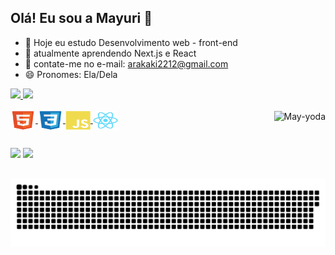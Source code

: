 ## Olá! Eu sou a Mayuri 👋

- 🔭 Hoje eu estudo Desenvolvimento web - front-end
- 🌱 atualmente aprendendo Next.js e React
- 💬 contate-me no e-mail: arakaki2212@gmail.com
- 😄 Pronomes: Ela/Dela

 <div>
  <a href="https://github.com/arakaki-code">
  <img height="160em" src="https://github-readme-stats.vercel.app/api?username=arakaki-code&show_icons=true&theme=midnight-purple&include_all_commits=true&count_private=true"/>
  <img height="160em" src="https://github-readme-stats.vercel.app/api/top-langs/?username=arakaki-code&layout=compact&langs_count=7&theme=midnight-purple"/>
</div>
  
 <div style="display: inline_block"><br>
  <img align="center" alt="May-HTML" height="30" width="40" src="https://raw.githubusercontent.com/devicons/devicon/master/icons/html5/html5-original.svg">
  <img align="center" alt="May-CSS" height="30" width="40" src="https://raw.githubusercontent.com/devicons/devicon/master/icons/css3/css3-original.svg">
  <img align="center" alt="May-Js" height="30" width="40" src="https://raw.githubusercontent.com/devicons/devicon/master/icons/javascript/javascript-plain.svg">
  <img align="center" alt="May-React" height="30" width="40" src="https://raw.githubusercontent.com/devicons/devicon/master/icons/react/react-original.svg">
  <img align="right" alt="May-yoda" src="https://cdn.discordapp.com/attachments/795358919417397249/825430589581688872/hi.gif">
   
   
   ##
  
</div>
  
<div>

  <a href = "mailto:arakaki2212@gmail.com"><img src="https://img.shields.io/badge/-Gmail-%23333?style=for-the-badge&logo=gmail&logoColor=white" target="_blank"></a>
  <a href="https://br.linkedin.com/in/mayuri-arakaki-63ba4613a" target="_blank"><img src="https://img.shields.io/badge/-LinkedIn-%230077B5?style=for-the-badge&logo=linkedin&logoColor=white" target="_blank"></a>   
##
</div>
  
  ![Snake animation](https://github.com/arakaki-code/arakaki-code/blob/output/github-contribution-grid-snake.svg)
